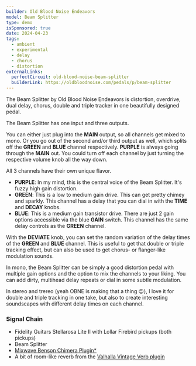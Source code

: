 ```yaml
---
builder: Old Blood Noise Endeavors
model: Beam Splitter
type: demo
isSponsored: true
date: 2024-04-23
tags:
  - ambient
  - experimental
  - delay
  - chorus
  - distortion
externalLinks:
  perfectCircuit: old-blood-noise-beam-splitter
  builderLink: https://oldbloodnoise.com/pedals/p/beam-splitter
---
```


The Beam Splitter by Old Blood Noise Endeavors is distortion, overdrive, dual delay, chorus, double and triple tracker in one beautifully designed pedal.

The Beam Splitter has one input and three outputs.

You can either just plug into the **MAIN** output, so all channels get mixed to mono. Or you go out of the second and/or third output as well, which splits off the **GREEN** and **BLUE** channel respectively. **PURPLE** is always going through the **MAIN** out. You could turn off each channel by just turning the respective volume knob all the way down.

All 3 channels have their own unique flavor.

- **PURPLE**: In my mind, this is the central voice of the Beam Splitter. It's fuzzy high gain distortion.
- **GREEN**: This is a low to medium gain drive. This can get pretty chimey and sparkly. This channel has a delay that you can dial in with the **TIME** and **DECAY** knobs.
- **BLUE**: This is a medium gain transistor drive. There are just 2 gain options accessible via the blue **GAIN** switch. This channel has the same delay controls as the **GREEN** channel.

With the **DEVIATE** knob, you can set the random variation of the delay times of the **GREEN** and **BLUE** channel. This is useful to get that double or triple tracking effect, but can also be used to get chorus- or flanger-like modulation sounds.

In mono, the Beam Splitter can be simply a good distortion pedal with multiple gain options and the option to mix the channels to your liking. You can add dirty, multihead delay repeats or dial in some subtle modulation.

In stereo and trereo (yeah OBNE is making that a thing 😉), I love it for double and triple tracking in one take, but also to create interesting soundscapes with different delay times on each channel.

### Signal Chain

- Fidelity Guitars Stellarosa Lite II with Lollar Firebird pickups (both pickups)
- Beam Splitter
- [Mixwave Benson Chimera Plugin\*](https://sweetwater.sjv.io/B0N2PL)
- A bit of room-like reverb from the [Valhalla Vintage Verb plugin](https://valhalladsp.com/shop/reverb/valhalla-vintage-verb/)
